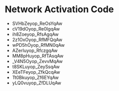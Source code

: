 # Network Activation Code
* SVHbZeyop_ReOsYqAw
* cV19dOyop_Re0IgqAw
* ih8Zoeyop_RfsAgqAw
* 2z1OxOyop_RfMFQqAw
* wPD5hOyop_RfMN0qAw
* AZerIuyop_RfczgqAw
* MM8pHuyop_RfTAsqAw
* _V4N5Oyop_ZevvMqAw
* t8SKLuyop_ZeySsqAw
* XEeTFeyop_ZfkQcqAw
* Tt0Bkuyop_Zf6EYqAw
* yLQ0vuyop_ZfDLUqAw